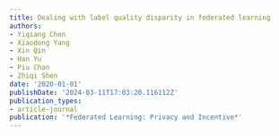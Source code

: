 ```yaml
---
title: Dealing with label quality disparity in federated learning
authors:
- Yiqiang Chen
- Xiaodong Yang
- Xin Qin
- Han Yu
- Piu Chan
- Zhiqi Shen
date: '2020-01-01'
publishDate: '2024-03-11T17:03:20.116112Z'
publication_types:
- article-journal
publication: '*Federated Learning: Privacy and Incentive*'
---
```

